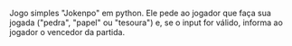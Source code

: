 Jogo simples "Jokenpo" em python. Ele pede ao jogador que faça sua jogada ("pedra", "papel" ou "tesoura") e, se o input for válido, informa ao jogador o vencedor da partida.